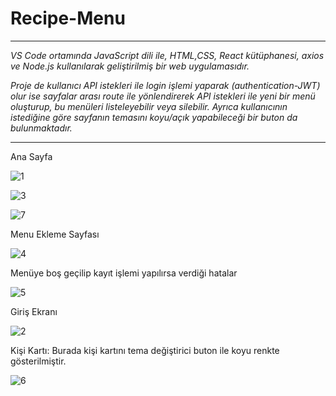 # Recipe-Menu
<hr/>
<i> VS Code ortamında JavaScript dili ile, HTML,CSS, React kütüphanesi, axios ve Node.js kullanılarak 
geliştirilmiş bir web uygulamasıdır. 

Proje de kullanıcı API istekleri ile login işlemi yaparak (authentication-JWT) olur ise sayfalar 
arası route ile yönlendirerek API istekleri ile yeni bir menü oluşturup, bu menüleri listeleyebilir veya 
silebilir. Ayrıca kullanıcının istediğine göre sayfanın temasını koyu/açık yapabileceği bir buton da 
bulunmaktadır.
</i> 
<hr/>

Ana Sayfa

![1](https://github.com/KartalEren/Recipe-Menu/assets/130454405/a2d8a559-bdd1-4596-857e-0cebd7568e29)

![3](https://github.com/KartalEren/Recipe-Menu/assets/130454405/0e288f24-ad38-46ac-81ed-fe825925a2e7)

![7](https://github.com/KartalEren/Recipe-Menu/assets/130454405/45cc6d15-ec9d-4c39-a97c-0c0ec4a551dd)

Menu Ekleme Sayfası

![4](https://github.com/KartalEren/Recipe-Menu/assets/130454405/c2e17171-09ab-460a-9adc-d7aa0c244f2c)

Menüye boş geçilip kayıt işlemi yapılırsa verdiği hatalar

![5](https://github.com/KartalEren/Recipe-Menu/assets/130454405/a05310d4-76a8-4ae3-8225-a057f0e7b4ff)


Giriş Ekranı

![2](https://github.com/KartalEren/Recipe-Menu/assets/130454405/d07a33af-f318-486d-98ff-96d85ff67a2e)

Kişi Kartı: Burada kişi kartını tema değiştirici buton ile koyu renkte gösterilmiştir.

![6](https://github.com/KartalEren/Recipe-Menu/assets/130454405/0134694a-7c03-4f23-a17e-c892c872ec8d)
